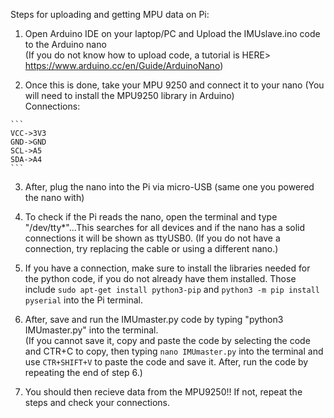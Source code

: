 Steps for uploading and getting MPU data on Pi:
  1. Open Arduino IDE on your laptop/PC and Upload the IMUslave.ino code to the Arduino nano   
    (If you do not know how to upload code, a tutorial is HERE> https://www.arduino.cc/en/Guide/ArduinoNano)  
    
  2. Once this is done, take your MPU 9250 and connect it to your nano (You will need to install the MPU9250 library in Arduino)  
    Connections:
    
    ```
    VCC->3V3
    GND->GND
    SCL->A5
    SDA->A4
    ```
    
  3. After, plug the nano into the Pi via micro-USB (same one you powered the nano with)  
  
  4. To check if the Pi reads the nano, open the terminal and type "/dev/tty*"...This searches for all devices and if the nano has a solid connections it will be shown as ttyUSB0.
    (If you do not have a connection, try replacing the cable or using a different nano.)  
    
  5. If you have a connection, make sure to install the libraries needed for the python code, if you do not already have them installed. Those include ``sudo apt-get install python3-pip`` and ``python3 -m pip install pyserial`` into the Pi terminal.  
  
  6. After, save and run the IMUmaster.py code by typing "python3 IMUmaster.py" into the terminal.  
    (If you cannot save it, copy and paste the code by selecting the code and CTR+C to copy, then typing ``nano IMUmaster.py`` into the terminal and use ``CTR+SHIFT+V`` to paste the code and save it. After, run the code by repeating the end of step 6.)  
    
  7. You should then recieve data from the MPU9250!! If not, repeat the steps and check your connections.  
